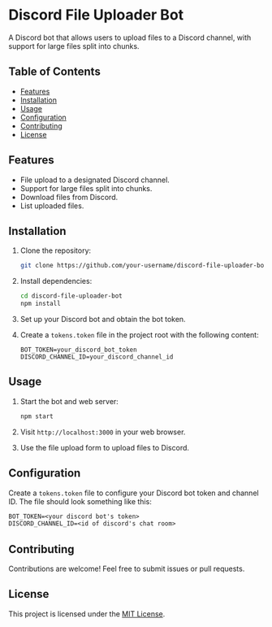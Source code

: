 # Discord File Uploader Bot

A Discord bot that allows users to upload files to a Discord channel, with support for large files split into chunks.

## Table of Contents

- [Features](#features)
- [Installation](#installation)
- [Usage](#usage)
- [Configuration](#configuration)
- [Contributing](#contributing)
- [License](#license)

## Features

- File upload to a designated Discord channel.
- Support for large files split into chunks.
- Download files from Discord.
- List uploaded files.

## Installation

1. Clone the repository:

   ```bash
   git clone https://github.com/your-username/discord-file-uploader-bot.git
   ```

2. Install dependencies:

   ```bash
   cd discord-file-uploader-bot
   npm install
   ```

3. Set up your Discord bot and obtain the bot token.

4. Create a `tokens.token` file in the project root with the following content:

   ```
   BOT_TOKEN=your_discord_bot_token
   DISCORD_CHANNEL_ID=your_discord_channel_id
   ```

## Usage

1. Start the bot and web server:

   ```bash
   npm start
   ```

2. Visit `http://localhost:3000` in your web browser.

3. Use the file upload form to upload files to Discord.

## Configuration

Create a `tokens.token` file to configure your Discord bot token and channel ID.
The file should look something like this:
```txt
BOT_TOKEN=<your discord bot's token>
DISCORD_CHANNEL_ID=<id of discord's chat room>

```

## Contributing

Contributions are welcome! Feel free to submit issues or pull requests.

## License

This project is licensed under the [MIT License](LICENSE).
